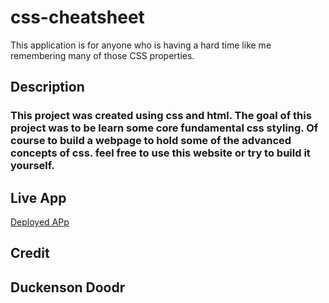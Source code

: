# css-cheatsheet
This application is for anyone who is having a hard time like me remembering many of those CSS properties.

## Description
### This project was created using css and html. The goal of this project was to be learn some core fundamental css styling. Of course to build a webpage to hold some of the advanced concepts of css. feel free to use this website or try to build it yourself.

## Live App
[Deployed APp](https://dodor101.github.io/css-cheatsheet/)
## Credit

## Duckenson Doodr